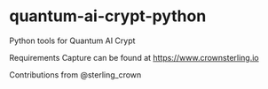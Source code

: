 # quantum-ai-crypt-python
Python tools for Quantum AI Crypt

Requirements Capture can be found at https://www.crownsterling.io

Contributions from @sterling_crown